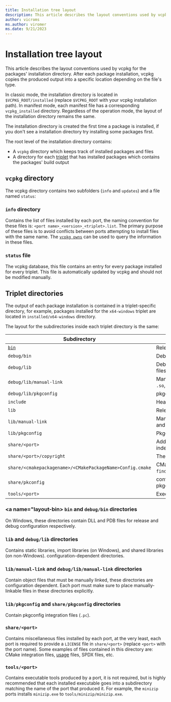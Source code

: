 ```yaml
---
title: Installation tree layout
description: This article describes the layout conventions used by vcpkg when copying build output into the installation directory.
author: vicroms
ms.author: viromer
ms.date: 9/21/2023
---
```

# Installation tree layout

This article describes the layout conventions used by vcpkg for the packages' installation directory. After each
package installation, vcpkg copies the produced output into a specific location depending on the
file's type.

In classic mode, the installation directory is located in `$VCPKG_ROOT/installed` (replace
`$VCPKG_ROOT` with your vcpkg installation path). In manifest mode, each manifest file has a
corresponding `vcpkg_installed` directory. Regardless of the operation mode, the layout of the
installation directory remains the same.

The installation directory is created the first time a package is installed, if you don't see a
installation directory try installing some packages first.

The root level of the installation directory contains:

* A `vcpkg` directory which keeps track of installed packages and files
* A directory for each [triplet](../users/triplets.md) that has installed packages which contains the
  packages' build output

## `vcpkg` directory

The vcpkg directory contains two subfolders (`info` and `updates`) and a file named `status`:

### `info` directory

Contains the list of files installed by each port, the naming convention for these files is: 
`<port name>_<version>_<triplet>.list`. The primary purpose of these files is to avoid conflicts
between ports attempting to install files with the same name. The [`vcpkg
owns`](../commands/owns.md) can be used to query the information in these files.

### `status` file

The vcpkg database, this file contains an entry for every package installed for every triplet. This
file is automatically updated by vcpkg and should not be modified manually.

## Triplet directories

The output of each package installation is contained in a triplet-specific directory, for example,
packages installed for the `x64-windows` triplet are located in `installed/x64-windows` directory.

The layout for the subdirectories inside each triplet directory is the same:

| Subdirectory            | File type                                         | 
| ----------------------- | ------------------------------------------------- |
| [`bin`](#layout-bin)                   | Release `.dll` and `.pdb` files                   |
| `debug/bin`             | Debug `.dll` and `.pdb` files                     |
| `debug/lib`             | Debug `.lib`, `.so`, `.dylib`, and `.a` files               |
| `debug/lib/manual-link` | Manually-linkable debug `.lib`, `.so`, `.dylib`, and `.a` files   |
| `debug/lib/pkgconfig`   | pkgconfig files (`.pc`)                           |
| `include`               | Header-files (`.h`, `.hpp`, `.hxx`)               |
| `lib`                   | Release `.lib`, `.so`, and `.a` files             |
| `lib/manual-link`       | Manually-linkable release `.dll` and `.pdb` files |
| `lib/pkgconfig`         | Pkgconfig files (`.pc`)                           |
| `share/<port>`          | Additional configuration-independent files.                              |
| `share/<port>/copyright`          | The license text for the package.                              |
| `share/<cmakepackagename>/<CMakePackageName>Config.cmake`          | CMake integration files for `find_package(CMakePackageName)`.                              |
| `share/pkconfig`        | configuration-independent pkgconfig files (`.pc`)                           |
| `tools/<port>`          | Executable tools                                  |


### <a name="layout-bin></a> `bin` and `debug/bin` directories

On Windows, these directories contain DLL and PDB files for release and debug configuration
respectively.

### `lib` and `debug/lib` directories

Contains static libraries, import libraries (on Windows), and shared libraries (on non-Windows).
configuration-dependent directories.

### `lib/manual-link` and `debug/lib/manual-link` directories

Contain object files that must be manually linked, these directories are configuration dependent.
Each port must make sure to place manually-linkable files in these directories explicitly.

### `lib/pkgconfig` and `share/pkgconfig` directories

Contain pkgconfig integration files (`.pc`).

### `share/<port>`

Contains miscellaneous files installed by each port, at the very least, each port is required to
provide a `LICENSE` file in `share/<port>` (replace `<port>` with the port name). Some examples of
files contained in this directory are: CMake integration files,
[usage](../maintainers/handling-usage-files.md) files, SPDX files, etc.

### `tools/<port>`

Contains executable tools produced by a port, it is not required, but is highly recommended that
each installed executable goes into a subdirectory matching the name of the port that produced it.
For example, the `minizip` ports installs `minizip.exe` to
`tools/minizip/minizip.exe`.
